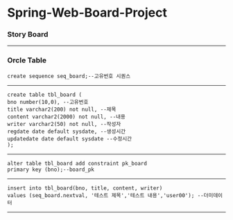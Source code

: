 # Spring-Web-Board-Project
### Story Board

<hr />

### Orcle Table

```
create sequence seq_board;--고유번호 시퀀스
```
<hr/>

```
create table tbl_board (
bno number(10,0), --고유번호
title varchar2(200) not null, --제목
content varchar2(2000) not null, --내용
writer varchar2(50) not null, --작성자
regdate date default sysdate, --생성시간
updatedate date default sysdate --수정시간
);
```

<hr/>

```
alter table tbl_board add constraint pk_board
primary key (bno);--board_pk
```

<hr/>

```
insert into tbl_board(bno, title, content, writer)
values (seq_board.nextval, '테스트 제목','테스트 내용','user00'); --더미데이터

```

<hr/>


